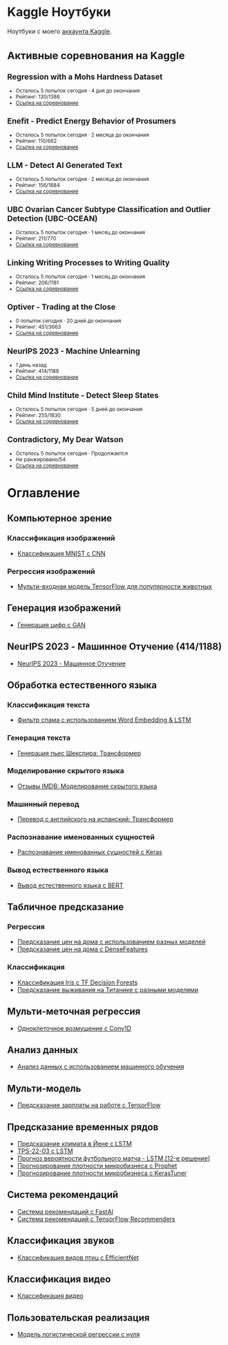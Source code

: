 
# Kaggle Ноутбуки
Ноутбуки с моего [аккаунта Kaggle](https://www.kaggle.com/wasjaip).
<small>
# Активные соревнования на Kaggle

## Regression with a Mohs Hardness Dataset
- Осталось 5 попыток сегодня · 4 дня до окончания
- Рейтинг: 130/1386
- [Ссылка на соревнование](https://www.kaggle.com/c/mohs-hardness-dataset)

## Enefit - Predict Energy Behavior of Prosumers
- Осталось 5 попыток сегодня · 2 месяца до окончания
- Рейтинг: 110/662
- [Ссылка на соревнование](https://www.kaggle.com/c/eneft-energy-behavior)

## LLM - Detect AI Generated Text
- Осталось 5 попыток сегодня · 2 месяца до окончания
- Рейтинг: 156/1884
- [Ссылка на соревнование](https://www.kaggle.com/c/llm-detect-ai-text)

## UBC Ovarian Cancer Subtype Classification and Outlier Detection (UBC-OCEAN)
- Осталось 5 попыток сегодня · 1 месяц до окончания
- Рейтинг: 211/770
- [Ссылка на соревнование](https://www.kaggle.com/c/ubc-ocean)

## Linking Writing Processes to Writing Quality
- Осталось 5 попыток сегодня · 1 месяц до окончания
- Рейтинг: 206/1181
- [Ссылка на соревнование](https://www.kaggle.com/c/linking-writing-quality)

## Optiver - Trading at the Close
- 0 попыток сегодня · 20 дней до окончания
- Рейтинг: 451/3663
- [Ссылка на соревнование](https://www.kaggle.com/c/optiver-trading)

## NeurIPS 2023 - Machine Unlearning
- 1 день назад
- Рейтинг: 414/1188
- [Ссылка на соревнование](https://www.kaggle.com/c/neurips-2023-unlearning)

## Child Mind Institute - Detect Sleep States
- Осталось 5 попыток сегодня · 5 дней до окончания
- Рейтинг: 255/1830
- [Ссылка на соревнование](https://www.kaggle.com/c/child-mind-institute-sleep-states)

## Contradictory, My Dear Watson
- Осталось 5 попыток сегодня · Продолжается
- Не ранжировано/54
- [Ссылка на соревнование](https://www.kaggle.com/c/contradictory-my-dear-watson)
</small>


# Оглавление 
## Компьютерное зрение
### Классификация изображений
- [Классификация MNIST с CNN](https://www.kaggle.com/lonnieqin/mnist-classification-with-cnn)

### Регрессия изображений
- [Мульти-входная модель TensorFlow для популярности животных](https://www.kaggle.com/lonnieqin/tensorflow-multi-input-pet-pawpularity-model)

## Генерация изображений
- [Генерация цифр с GAN](https://www.kaggle.com/lonnieqin/digits-generation-with-gan)

## NeurIPS 2023 - Машинное Отучение (414/1188)
- [NeurIPS 2023 - Машинное Отучение](https://github.com/wasjaip/kaggle_notebooks-Public/blob/main/test-finetune-v1-005.ipynb)

## Обработка естественного языка
### Классификация текста
- [Фильтр спама с использованием Word Embedding & LSTM](https://www.kaggle.com/lonnieqin/spam-filter-using-word-embedding-lstm)

### Генерация текста
- [Генерация пьес Шекспира: Трансформер](https://www.kaggle.com/lonnieqin/shakespeare-play-generation-transformer)
### Моделирование скрытого языка
- [Отзывы IMDB: Моделирование скрытого языка](https://www.kaggle.com/lonnieqin/imdb-reviews-masked-language-modeling)
### Машинный перевод
- [Перевод с английского на испанский: Трансформер](https://www.kaggle.com/lonnieqin/english-spanish-translation-transformer)

### Распознавание именованных сущностей
- [Распознавание именованных сущностей с Keras](https://www.kaggle.com/lonnieqin/name-entity-recognition-with-keras)
### Вывод естественного языка
- [Вывод естественного языка с BERT](https://www.kaggle.com/code/lonnieqin/natural-language-inference-with-bert)


## Табличное предсказание
### Регрессия
- [Предсказание цен на дома с использованием разных моделей](https://www.kaggle.com/lonnieqin/house-price-predictor-using-different-models)
- [Предсказание цен на дома с DenseFeatures](https://www.kaggle.com/lonnieqin/house-price-predictor-with-densefeatures)

### Классификация
- [Классификация Iris с TF Decision Forests](https://www.kaggle.com/lonnieqin/iris-classification-with-tf-decision-forests)
- [Предсказание выживания на Титанике с разными моделями](https://www.kaggle.com/lonnieqin/titanic-prediction-with-different-models)


## Мульти-меточная регрессия
* [Одноклеточное возмущение с Conv1D](https://www.kaggle.com/code/lonnieqin/single-cell-perturbation-with-conv1d)


## Анализ данных
* [Анализ данных с использованием машинного обучения](https://www.kaggle.com/lonnieqin/data-analysis-with-machine-learners?scriptVersionId=77337248)
## Мульти-модель
- [Предсказание зарплаты на работе с TensorFlow](https://www.kaggle.com/lonnieqin/job-salary-prediction-with-tensorflow)

## Предсказание временных рядов
- [Предсказание климата в Йене с LSTM](https://www.kaggle.com/lonnieqin/jena-climate-prediction-with-lstm)
- [TPS-22-03 с LSTM](https://www.kaggle.com/lonnieqin/tps-22-03-with-lstm)
- [Прогноз вероятности футбольного матча - LSTM [12-е решение]](https://www.kaggle.com/code/lonnieqin/football-prob-prediction-lstm-12th-solution)
- [Прогнозирование плотности микробизнеса с Prophet](https://www.kaggle.com/code/lonnieqin/microbusiness-density-forecasting-with-prophet)
- [Прогнозирование плотности микробизнеса с KerasTuner](https://www.kaggle.com/code/lonnieqin/kerastuner-baseline)

## Система рекомендаций
- [Система рекомендаций с FastAI](https://www.kaggle.com/lonnieqin/recommendation-system-with-fastai)
- [Система рекомендаций с TensorFlow Recommenders](https://www.kaggle.com/code/lonnieqin/recommendation-system-with-tensorflow-recommenders)

## Классификация звуков
- [Классификация видов птиц с EfficientNet](https://www.kaggle.com/code/lonnieqin/bird-species-classification-with-efficientnet)

## Классификация видео
- [Классификация видео](https://www.kaggle.com/code/lonnieqin/video-classification)


## Пользовательская реализация
- [Модель логистической регрессии с нуля](https://www.kaggle.com/code/lonnieqin/logistic-regression-model-from-scratch)
